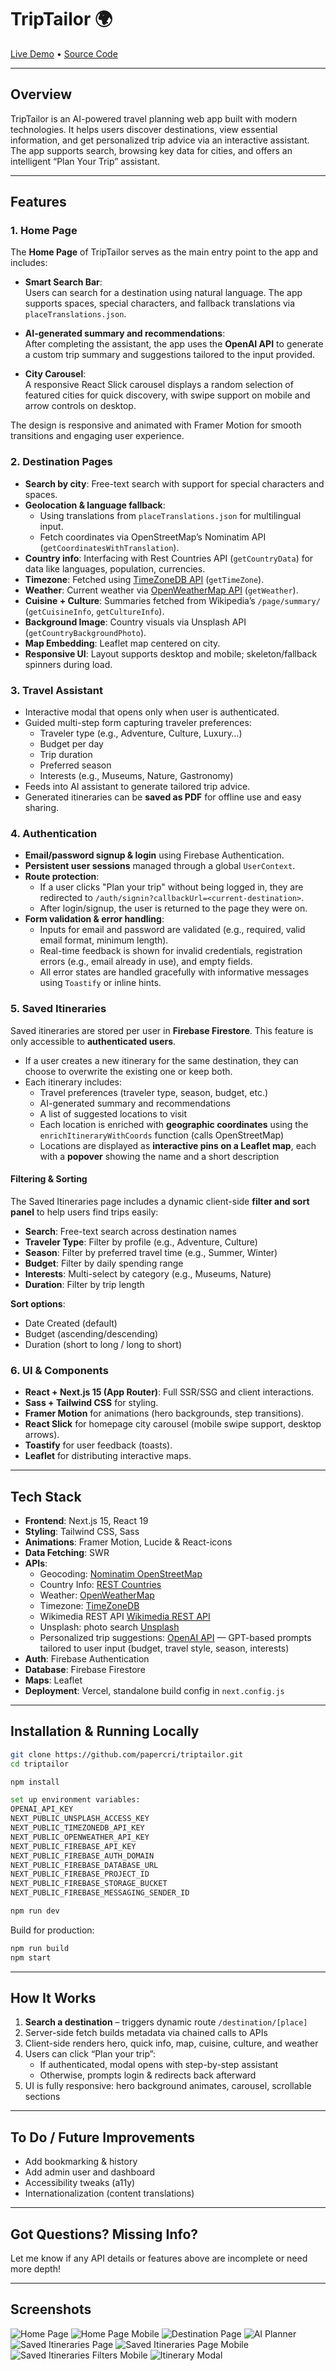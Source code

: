 # TripTailor 🌍

[Live Demo](https://triptailor-ai.vercel.app/) • [Source Code](https://github.com/papercri/triptailor.git)

---

## Overview

TripTailor is an AI-powered travel planning web app built with modern technologies. It helps users discover destinations, view essential information, and get personalized trip advice via an interactive assistant. The app supports search, browsing key data for cities, and offers an intelligent “Plan Your Trip” assistant.

---

## Features

### 1. Home Page 

The **Home Page** of TripTailor serves as the main entry point to the app and includes:

- **Smart Search Bar**:  
  Users can search for a destination using natural language. The app supports spaces, special characters, and fallback translations via `placeTranslations.json`.

- **AI-generated summary and recommendations**:  
  After completing the assistant, the app uses the **OpenAI API** to generate a custom trip summary and suggestions tailored to the input provided.

- **City Carousel**:  
  A responsive React Slick carousel displays a random selection of featured cities for quick discovery, with swipe support on mobile and arrow controls on desktop.

The design is responsive and animated with Framer Motion for smooth transitions and engaging user experience.

### 2. Destination Pages

- **Search by city**: Free-text search with support for special characters and spaces.
- **Geolocation & language fallback**:
  - Using translations from `placeTranslations.json` for multilingual input.
  - Fetch coordinates via OpenStreetMap’s Nominatim API (`getCoordinatesWithTranslation`).
- **Country info**: Interfacing with Rest Countries API (`getCountryData`) for data like languages, population, currencies.
- **Timezone**: Fetched using [TimeZoneDB API](https://timezonedb.com) (`getTimeZone`).
- **Weather**: Current weather via [OpenWeatherMap API](https://openweathermap.org/api) (`getWeather`).
- **Cuisine + Culture**: Summaries fetched from Wikipedia’s `/page/summary/` (`getCuisineInfo`, `getCultureInfo`).
- **Background Image**: Country visuals via Unsplash API (`getCountryBackgroundPhoto`).
- **Map Embedding**: Leaflet map centered on city.
- **Responsive UI**: Layout supports desktop and mobile; skeleton/fallback spinners during load.

### 3. Travel Assistant

- Interactive modal that opens only when user is authenticated.
- Guided multi-step form capturing traveler preferences:
  - Traveler type (e.g., Adventure, Culture, Luxury…)
  - Budget per day
  - Trip duration
  - Preferred season
  - Interests (e.g., Museums, Nature, Gastronomy)
- Feeds into AI assistant to generate tailored trip advice.
- Generated itineraries can be **saved as PDF** for offline use and easy sharing.

### 4. Authentication

- **Email/password signup & login** using Firebase Authentication.
- **Persistent user sessions** managed through a global `UserContext`.
- **Route protection**:
  - If a user clicks "Plan your trip" without being logged in, they are redirected to `/auth/signin?callbackUrl=<current-destination>`.
  - After login/signup, the user is returned to the page they were on.
- **Form validation & error handling**:
  - Inputs for email and password are validated (e.g., required, valid email format, minimum length).
  - Real-time feedback is shown for invalid credentials, registration errors (e.g., email already in use), and empty fields.
  - All error states are handled gracefully with informative messages using `Toastify` or inline hints.

### 5. Saved Itineraries

Saved itineraries are stored per user in **Firebase Firestore**. This feature is only accessible to **authenticated users**.

- If a user creates a new itinerary for the same destination, they can choose to overwrite the existing one or keep both.
- Each itinerary includes:
  - Travel preferences (traveler type, season, budget, etc.)
  - AI-generated summary and recommendations
  - A list of suggested locations to visit
  - Each location is enriched with **geographic coordinates** using the `enrichItineraryWithCoords` function (calls OpenStreetMap)
  - Locations are displayed as **interactive pins on a Leaflet map**, each with a **popover** showing the name and a short description

#### Filtering & Sorting

The Saved Itineraries page includes a dynamic client-side **filter and sort panel** to help users find trips easily:

- **Search**: Free-text search across destination names
- **Traveler Type**: Filter by profile (e.g., Adventure, Culture)
- **Season**: Filter by preferred travel time (e.g., Summer, Winter)
- **Budget**: Filter by daily spending range
- **Interests**: Multi-select by category (e.g., Museums, Nature)
- **Duration**: Filter by trip length

**Sort options**:
- Date Created (default)
- Budget (ascending/descending)
- Duration (short to long / long to short)

### 6. UI & Components

- **React + Next.js 15 (App Router)**: Full SSR/SSG and client interactions.
- **Sass + Tailwind CSS** for styling.
- **Framer Motion** for animations (hero backgrounds, step transitions).
- **React Slick** for homepage city carousel (mobile swipe support, desktop arrows).
- **Toastify** for user feedback (toasts).
- **Leaflet** for distributing interactive maps.

---

## Tech Stack

- **Frontend**: Next.js 15, React 19
- **Styling**: Tailwind CSS, Sass
- **Animations**: Framer Motion, Lucide & React-icons
- **Data Fetching**: SWR
- **APIs**:
  - Geocoding: [Nominatim OpenStreetMap](https://nominatim.openstreetmap.org/)
  - Country Info: [REST Countries](https://restcountries.com/)
  - Weather: [OpenWeatherMap](https://openweathermap.org/api)
  - Timezone: [TimeZoneDB](https://timezonedb.com/)
  - Wikimedia REST API [Wikimedia REST API](https://en.wikipedia.org/api/rest_v1/)
  - Unsplash: photo search [Unsplash](hhttps://unsplash.com/)
  - Personalized trip suggestions: [OpenAI API](https://platform.openai.com/) — GPT-based prompts tailored to user input (budget, travel style, season, interests)
- **Auth**: Firebase Authentication
- **Database**: Firebase Firestore
- **Maps**: Leaflet
- **Deployment**: Vercel, standalone build config in `next.config.js`

---

## Installation & Running Locally

```bash
git clone https://github.com/papercri/triptailor.git
cd triptailor

npm install

set up environment variables:
OPENAI_API_KEY
NEXT_PUBLIC_UNSPLASH_ACCESS_KEY
NEXT_PUBLIC_TIMEZONEDB_API_KEY
NEXT_PUBLIC_OPENWEATHER_API_KEY
NEXT_PUBLIC_FIREBASE_API_KEY
NEXT_PUBLIC_FIREBASE_AUTH_DOMAIN
NEXT_PUBLIC_FIREBASE_DATABASE_URL
NEXT_PUBLIC_FIREBASE_PROJECT_ID
NEXT_PUBLIC_FIREBASE_STORAGE_BUCKET
NEXT_PUBLIC_FIREBASE_MESSAGING_SENDER_ID

npm run dev
```

Build for production:

```bash
npm run build
npm start
```

---

## How It Works

1. **Search a destination** – triggers dynamic route `/destination/[place]`
2. Server-side fetch builds metadata via chained calls to APIs
3. Client-side renders hero, quick info, map, cuisine, culture, and weather
4. Users can click “Plan your trip”:
   - If authenticated, modal opens with step-by-step assistant
   - Otherwise, prompts login & redirects back afterward
5. UI is fully responsive: hero background animates, carousel, scrollable sections

---

## To Do / Future Improvements

- Add bookmarking & history
- Add admin user and dashboard
- Accessibility tweaks (a11y)
- Internationalization (content translations)

---

## Got Questions? Missing Info?

Let me know if any API details or features above are incomplete or need more depth!

---

## Screenshots

![Home Page](images/readme/hp-screenshot.png)
![Home Page Mobile](images/readme/home-mobile.png)
![Destination Page](images/readme/destination.png)
![AI Planner](images/readme/ai-planner.png)
![Saved Itineraries Page](images/readme/user-page-screenshot.png)
![Saved Itineraries Page Mobile](images/readme/user-page-mobile.png)
![Saved Itineraries Filters Mobile](images/readme/filters-mobile.png)
![Itinerary Modal](images/readme/itinerary-modal.png)